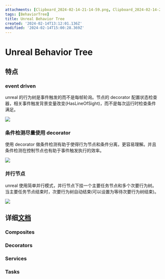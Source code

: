 ```yaml
---
attachments: [Clipboard_2024-02-14-21-14-59.png, Clipboard_2024-02-14-21-25-04.png, Clipboard_2024-02-14-21-30-33.png]
tags: [BehaviorTree]
title: Unreal Behavior Tree
created: '2024-02-14T13:12:01.136Z'
modified: '2024-02-14T15:00:28.369Z'
---
```


# Unreal Behavior Tree

## 特点

### event driven

unreal 的行为树是事件触发的而不是每帧轮询。节点的 decorator 配置状态检查器，相关事件触发背景变量改变(HasLineOfSight)，而不是每次运行时检查条件满足。

![](@attachment/Clipboard_2024-02-14-21-14-59.png)

### 条件检测尽量使用 decorator

使用 decorator 做条件检测有助于使得行为节点和条件分离，更容易理解。并且条件检测在控制节点也有助于事件触发执行的效率。

![](@attachment/Clipboard_2024-02-14-21-25-04.png)

### 并行节点

unreal 使用简单并行模式，并行节点下挂一个主要任务节点和多个次要行为树。当主要任务节点结束时，次要行为树自动结束(可以设置为等待次要行为树结束)。

![](@attachment/Clipboard_2024-02-14-21-30-33.png)

## 详细[文档](https://docs.unrealengine.com/5.0/en-US/behavior-tree-node-reference-in-unreal-engine/)

### Composites

### Decorators

### Services

### Tasks










